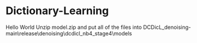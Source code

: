 # Dictionary-Learning
Hello World
Unzip model.zip and put all of the files into DCDicL_denoising-main\release\denoising\dcdicl_nb4_stage4\models
